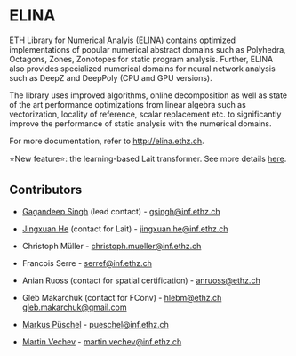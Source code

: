 # ELINA
ETH Library for Numerical Analyis (ELINA) contains optimized implementations of popular numerical abstract domains such as Polyhedra, Octagons, Zones, Zonotopes for static program analysis. Further, ELINA also provides specialized numerical domains for neural network analysis such as DeepZ and DeepPoly (CPU and GPU versions).

The library uses improved algorithms, online decomposition as well as state of the art performance optimizations from linear algebra such as vectorization, locality of reference, scalar replacement etc. to significantly improve the performance of static analysis with the numerical domains.

For more documentation, refer to http://elina.ethz.ch.

:star:New feature:star:: the learning-based Lait transformer. See more details [here](README_lait.md).

Contributors
--------------

* [Gagandeep Singh](https://www.sri.inf.ethz.ch/people/gagandeep) (lead contact) - gsingh@inf.ethz.ch

* [Jingxuan He](https://www.sri.inf.ethz.ch/people/jingxuan) (contact for Lait) - jingxuan.he@inf.ethz.ch

* Christoph Müller - christoph.mueller@inf.ethz.ch

* Francois Serre - serref@inf.ethz.ch

* Anian Ruoss (contact for spatial certification) - anruoss@ethz.ch

* Gleb Makarchuk (contact for FConv) - hlebm@ethz.ch gleb.makarchuk@gmail.com

* [Markus Püschel](https://acl.inf.ethz.ch/people/markusp/) - pueschel@inf.ethz.ch

* [Martin Vechev](https://www.sri.inf.ethz.ch/vechev.php) - martin.vechev@inf.ethz.ch
